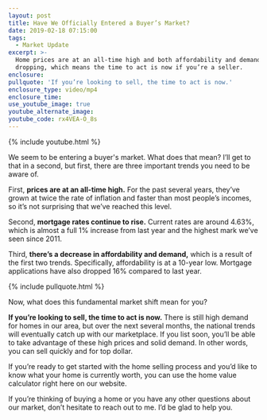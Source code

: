 ```yaml
---
layout: post
title: Have We Officially Entered a Buyer’s Market?
date: 2019-02-18 07:15:00
tags:
  - Market Update
excerpt: >-
  Home prices are at an all-time high and both affordability and demand are
  dropping, which means the time to act is now if you’re a seller.
enclosure:
pullquote: 'If you’re looking to sell, the time to act is now.'
enclosure_type: video/mp4
enclosure_time:
use_youtube_image: true
youtube_alternate_image:
youtube_code: rx4VEA-O_8s
---
```


{% include youtube.html %}

We seem to be entering a buyer's market. What does that mean? I’ll get to that in a second, but first, there are three important trends you need to be aware of.

First, **prices are at an all-time high.** For the past several years, they’ve grown at twice the rate of inflation and faster than most people’s incomes, so it’s not surprising that we’ve reached this level.

Second, **mortgage rates continue to rise.** Current rates are around 4.63%, which is almost a full 1% increase from last year and the highest mark we’ve seen since 2011.

Third, **there’s a decrease in affordability and demand,** which is a result of the first two trends. Specifically, affordability is at a 10-year low. Mortgage applications have also dropped 16% compared to last year.

{% include pullquote.html %}

Now, what does this fundamental market shift mean for you?

**If you’re looking to sell, the time to act is now.** There is still high demand for homes in our area, but over the next several months, the national trends will eventually catch up with our marketplace. If you list soon, you’ll be able to take advantage of these high prices and solid demand. In other words, you can sell quickly and for top dollar.

If you’re ready to get started with the home selling process and you’d like to know what your home is currently worth, you can use the home value calculator right here on our website.

If you’re thinking of buying a home or you have any other questions about our market, don’t hesitate to reach out to me. I’d be glad to help you.